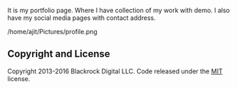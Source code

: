 It is my portfolio page. Where I have collection of my work with demo. I also have my social media pages with contact address.

/home/ajit/Pictures/profile.png

## Copyright and License

Copyright 2013-2016 Blackrock Digital LLC. Code released under the [MIT](https://github.com/BlackrockDigital/startbootstrap-freelancer/blob/gh-pages/LICENSE) license.
